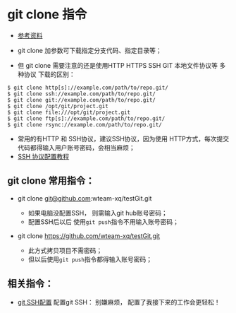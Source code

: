 # git clone 指令
* [参考资料](https://git-scm.com/docs/git-clone)

* git clone 加参数可下载指定分支代码、指定目录等；
* 但 git clone 需要注意的还是使用HTTP HTTPS SSH GIT 本地文件协议等 多种协议 下载的区别： 
```
$ git clone http[s]://example.com/path/to/repo.git/
$ git clone ssh://example.com/path/to/repo.git/
$ git clone git://example.com/path/to/repo.git/
$ git clone /opt/git/project.git 
$ git clone file:///opt/git/project.git
$ git clone ftp[s]://example.com/path/to/repo.git/
$ git clone rsync://example.com/path/to/repo.git/
```

* 常用的有HTTP 和 SSH协议，建议SSH协议，因为使用 HTTP方式，每次提交代码都得输入用户账号密码，会相当麻烦；
* [SSH 协议配置教程](https://git-scm.com/book/zh/ch4-3.html)

## git clone 常用指令： 
* git clone git@github.com:wteam-xq/testGit.git
	* 如果电脑没配置SSH， 则需输入git hub账号密码；
	* 配置SSH后以后 使用`git push`指令不用输入账号密码；

* git clone https://github.com/wteam-xq/testGit.git
	* 此方式拷贝项目不需密码；
	* 但以后使用`git push`指令都得输入账号密码；

## 相关指令：
* [git SSH配置](https://github.com/wteam-xq/testGit/blob/master/learn_log/git_SSH.md) 配置git SSH： 别嫌麻烦， 配置了我接下来的工作会更轻松！
